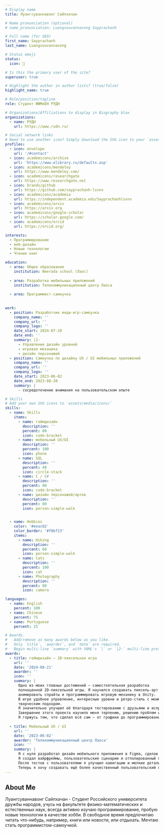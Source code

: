 ```yaml
---
# Display name
title: Луангсуваннавонг Сайпхачан

# Name pronunciation (optional)
# name_pronunciation: Luangsouvannavong Sayprachanh

# Full name (for SEO)
first_name: Sayprachanh
last_name: Luangsouvannavong

# Status emoji
status:
  icon: 🥞

# Is this the primary user of the site?
superuser: true

# Highlight the author in author lists? (true/false)
highlight_name: true

# Role/position/tagline
role: Студент ФФМиЕН РУДН

# Organizations/Affiliations to display in Biography blox
organizations:
  - name: РУДН
    url: https://www.rudn.ru/

# Social network links
# Need to use another icon? Simply download the SVG icon to your `assets/media/icons/` folder.
profiles:
  - icon: envelope
    url: '/#contact'
  - icon: academicons/archive
    url: 'https://www.elibrary.ru/defaultx.asp'
  - icon: academicons/mendeley
    url: https://www.mendeley.com/
  - icon: academicons/researchgate
    url: https://www.researchgate.net
  - icon: brands/github
    url: https://github.com/sayprachanh-lsvnv
  - icon: academicons/academia
    url: https://independent.academia.edu/Sayprachanhlsvnv
  - icon: academicons/arxiv
    url: https://arxiv.org
  - icon: academicons/google-scholar
    url: https://scholar.google.com/
  - icon: academicons/orcid
    url: https://orcid.org/

interests:
  - Программирование
  - веб-дизайн
  - Новые технологии
  - Чтение книг

education:
  - area: Общее образование
    institution: Neerada school (Лаос)
  
  - area: Разработка мобильных приложений
    institution: Телекоммуникационный центр Лаоса
        
  - area: Программист-самоучка
      
    
work:
  - position: Разработчик инди-игр-самоучка
    company_name: ''
    company_url: ''
    company_logo: ''
    date_start: 2024-07-20
    date_end: ''
    summary: |2-
      - Управление дизайн уровней
      - игровая механика
      - дизайн персонажей
  - position: Самоучка по дизайну UX / UI мобильных приложений
    company_name: ''
    company_url: ''
    company_logo: ''
    date_start: 2023-06-02
    date_end: 2023-08-20
    summary: |
      - сосредоточение внимания на пользовательском опыте

# Skills
# Add your own SVG icons to `assets/media/icons/`
skills:
  - name: Skills
    items:
      - name: геймдизайн
        description: ''
        percent: 80
        icon: code-bracket
      - name: мобильный UX/UI
        description: ''
        percent: 100
        icon: phone
      - name: SQL
        description: ''
        percent: 40
        icon: circle-stack
      - name: C / C#
        description: ''
        percent: 80
        icon: code-bracket
      - name: дизайн персонажей/артов
        description: ''
        percent: 80
        icon: person-simple-walk

      
  - name: Hobbies
    color: '#eeac02'
    color_border: '#f0bf23'
    items:
      - name: Hiking
        description: ''
        percent: 60
        icon: person-simple-walk
      - name: Cats
        description: ''
        percent: 100
        icon: cat
      - name: Photography
        description: ''
        percent: 80
        icon: camera

languages:
  - name: English
    percent: 100
  - name: Chinese
    percent: 75
  - name: Portuguese
    percent: 25

# Awards.
#   Add/remove as many awards below as you like.
#   Only `title`, `awarder`, and `date` are required.
#   Begin multi-line `summary` with YAML's `|` or `|2-` multi-line prefix and indent 2 spaces below.
awards:
  - title: геймдизайн – 2D-пиксельная игрa
    url: ''
    date: '2024-08-21'
    awarder: ''
    icon: ''
    summary: |
      Одно из моих главных достижений – самостоятельная разработка
      полноценной 2D-пиксельной игры. Я научился создавать пиксель-арт в Aseprite,
      анимировать спрайты и программировать игровую механику в Unity.
      В игре удобное управление, интересные уровни и ретро-стиль с моим собственным
      творческим подходом.
      Я значительно улучшил её благодаря тестированию с друзьями и исправлению ошибок.
      Завершение этого проекта научило меня терпению, решению проблем и воплощению идей в реальную игру.
      Я горжусь тем, что сделал всё сам – от графики до программирования – и теперь хочу создавать ещё более крутые игры.
    
  - title: Мобильный UX / UI
    url: ''
    date: '2023-06-02'
    awarder: 'Телекоммуникационный центр Лаоса'
    icon: ''
    summary: |
      Я с нуля разработал дизайн мобильного приложения в Figma, сделав упор на понятный UX/UI.
      Я создал вайрфреймы, пользовательские сценарии и отполированный прототип с продуманной цветовой схемой и удобными кнопками.
      После тестов с пользователями я улучшил навигацию и мелкие детали, например, анимации. Этот проект показал мне, как хороший дизайн делает приложения интуитивными и приятными.
      Теперь я хочу создавать ещё более качественный пользовательский опыт.  
---
```


## About Me

  Луангсуваннавонг Сайпхачан - Студент Российского университета дружбы народов, учусь на факультете физико-математических и естественных наук, всегда активно изучаю программирование, пробую новые технологии в качестве хобби. В свободное время предпочитаю читать что-нибудь, например, книги или новости, или отдыхать. Мечтаю стать программистом-самоучкой.
